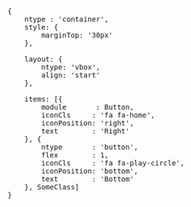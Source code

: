 <pre class="runnable readonly text 480">
{
    ntype : 'container',
    style: {
        marginTop: '30px'
    },

    layout: {
        ntype: 'vbox',
        align: 'start'
    },

    items: [{
        module       : Button,
        iconCls     : 'fa fa-home',
        iconPosition: 'right',
        text        : 'Right'
    }, {
        ntype       : 'button',
        flex        : 1,
        iconCls     : 'fa fa-play-circle',
        iconPosition: 'bottom',
        text        : 'Bottom'
    }, SomeClass]
}
</pre>